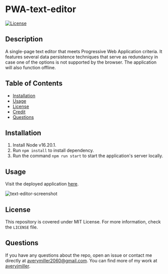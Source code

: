 # PWA-text-editor
[![License](https://img.shields.io/badge/License-MIT-yellow.svg)](https://opensource.org/licenses/MIT)

## Description
A single-page text editor that meets Progressive Web Application criteria. It features several data persistence techniques that serve as redundancy in case one of the options is not supported by the browser. The application will also function offline.

## Table of Contents
- [Installation](#installation)
- [Usage](#usage)
- [License](#license)
- [Credit](#credit)
- [Questions](#questions)

## Installation
1. Install Node v16.20.1.
2. Run `npm install` to install dependency.
3. Run the command `npm run start` to start the application's server locally.

## Usage
Visit the deployed application [here](https://fathomless-meadow-23977-e325636682a3.herokuapp.com/).

![text-editor-screenshot](https://github.com/averyjmiller/PWA-text-editor/assets/54604339/e92de973-40b5-4fa8-bf8b-ac18c555eeac)

## License
This repository is covered under MIT License. For more information, check the `LICENSE` file.

## Questions
If you have any questions about the repo, open an issue 
or contact me directly at averymiller2060@gmail.com. You can find 
more of my work at [averyjmiller](https://github.com/averyjmiller).
